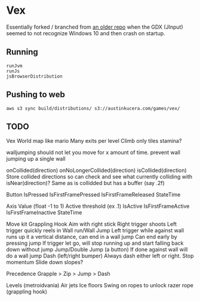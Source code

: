 # Vex

Essentially forked / branched from [an older repo](https://github.com/ManApart/vex) when the GDX (JInput) seemed to not recognize Windows 10 and then crash on startup.

## Running

```
runJvm
runJs
jsBrowserDistribution
```

## Pushing to web

```
aws s3 sync build/distributions/ s3://austinkucera.com/games/vex/
```

## TODO



Vex
World map like mario
Many exits per level
Climb only tiles
stamina?

walljumping should not let you move for x amount of time.
prevent wall jumping up a single wall



onCollided(direction)
onNoLongerCollided(direction)
isCollided(direction)
Store collided directions so can check and see what currently colliding with
isNear(direction)?
Same as is collidded but has a buffer (say .2f)


Button
IsPressed
IsFirstFramePressed
IsFirstFrameReleased
StateTime

Axis
Value (float -1 to 1)
Active threshold (ex .1)
IsActive
IsFirstFrameActive
IsFirstFrameInactive
StateTime


Move kit
Grappling Hook
Aim with right stick
Right trigger shoots
Left trigger quickly reels in
Wall run/Wall Jump
Left trigger while against wall runs up it a vertical distance, can end in a wall jump
Can end early by pressing jump
If trigger let go, will stop running up and start falling back down without jump
Jump/Double Jump (a button)
If done against wall will do a wall jump
Dash (left/right bumper)
Always dash either left or right. Stop momentum
Slide down slopes?


Precedence
Grapple > Zip > Jump > Dash

Levels (metroidvania)
Air jets
Ice floors
Swing on ropes to unlock razer rope (grappling hook)
